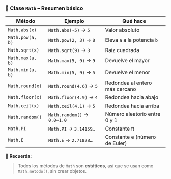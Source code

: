 ### 🧮 Clase `Math` – Resumen básico

| Método | Ejemplo | Qué hace |
|---------|----------|----------|
| `Math.abs(x)` | `Math.abs(-5)` → `5` | Valor absoluto |
| `Math.pow(a, b)` | `Math.pow(2, 3)` → `8` | Eleva `a` a la potencia `b` |
| `Math.sqrt(x)` | `Math.sqrt(9)` → `3` | Raíz cuadrada |
| `Math.max(a, b)` | `Math.max(5, 9)` → `9` | Devuelve el mayor |
| `Math.min(a, b)` | `Math.min(5, 9)` → `5` | Devuelve el menor |
| `Math.round(x)` | `Math.round(4.6)` → `5` | Redondea al entero más cercano |
| `Math.floor(x)` | `Math.floor(4.9)` → `4` | Redondea hacia abajo |
| `Math.ceil(x)` | `Math.ceil(4.1)` → `5` | Redondea hacia arriba |
| `Math.random()` | `Math.random()` → `0.0–1.0` | Número aleatorio entre 0 y 1 |
| `Math.PI` | `Math.PI` → `3.14159…` | Constante π |
| `Math.E` | `Math.E` → `2.71828…` | Constante e (número de Euler) |

📝 **Recuerda:**  
> Todos los métodos de `Math` son **estáticos**, así que se usan como `Math.metodo()`, sin crear objetos.
